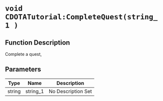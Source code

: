 # `void CDOTATutorial:CompleteQuest(string_1 )`
## Function Description
Complete a quest,
## Parameters
Type|Name|Description
--|--|--
string|string_1|No Description Set
